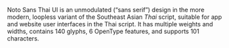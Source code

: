 Noto Sans Thai UI is an unmodulated (“sans serif”) design in the more modern, loopless variant of the Southeast Asian _Thai_ script, suitable for app and website user interfaces in the Thai script. It has multiple weights and widths, contains 140 glyphs, 6 OpenType features, and supports 101 characters.